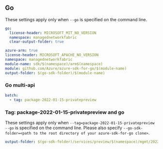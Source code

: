 ## Go

These settings apply only when `--go` is specified on the command line.

``` yaml $(go) && !$(track2)
go:
  license-header: MICROSOFT_MIT_NO_VERSION
  namespace: managednetworkfabric
  clear-output-folder: true
```

```yaml $(go) && $(track2)
azure-arm: true
license-header: MICROSOFT_APACHE_NO_VERSION
namespace: managednetworkfabric
module-name: sdk/$(namespace)/arm$(namespace)
module: github.com/Azure/azure-sdk-for-go/$(module-name)
output-folder: $(go-sdk-folder)/$(module-name)
```

### Go multi-api

``` yaml $(go) && $(multiapi)
batch:
  - tag: package-2022-01-15-privatepreview
```
### Tag: package-2022-01-15-privatepreview and go
These settings apply only when `--tag=package-2022-01-15-privatepreview --go` is specified on the command line.
Please also specify `--go-sdk-folder=<path to the root directory of your azure-sdk-for-go clone>`.
``` yaml $(tag) == 'package-2022-01-15-privatepreview' && $(go)
output-folder: $(go-sdk-folder)/services/preview/$(namespace)/mgmt/2022-01-15-privatepreview/$(namespace)
```
